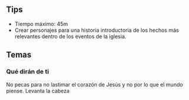 
## Tips
* Tiempo máximo: 45m
* Crear personajes para una historia introductoria de los hechos más relevantes dentro de los eventos de la iglesia.

## Temas
### Qué dirán de ti
No pecas para no lastimar el corazón de Jesús y no por lo que el mundo piense.
Levanta la cabeza